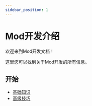 ```yaml
---
sidebar_position: 1
---
```


# Mod开发介绍

欢迎来到Mod开发文档！

这里您可以找到关于Mod开发的所有信息。

## 开始

- [基础知识](./advanced/getting-started.md)
- [高级技巧](./basics/optimization.md)